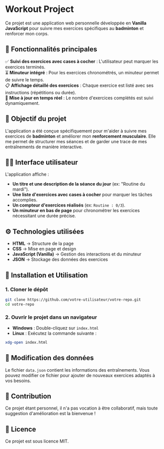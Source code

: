 # Workout Project

Ce projet est une application web personnelle développée en **Vanilla JavaScript** pour suivre mes exercices spécifiques au **badminton** et renforcer mon corps.

## 📌 Fonctionnalités principales

✅ **Suivi des exercices avec cases à cocher** : L'utilisateur peut marquer les exercices terminés.  
⏳ **Minuteur intégré** : Pour les exercices chronométrés, un minuteur permet de suivre le temps.  
📋 **Affichage détaillé des exercices** : Chaque exercice est listé avec ses instructions (répétitions ou durée).  
🎯 **Mise à jour en temps réel** : Le nombre d'exercices complétés est suivi dynamiquement.  

## 🏸 Objectif du projet

L'application a été conçue spécifiquement pour m'aider à suivre mes exercices de **badminton** et améliorer mon **renforcement musculaire**. Elle me permet de structurer mes séances et de garder une trace de mes entraînements de manière interactive.

## 🏋️‍♂️ Interface utilisateur

L'application affiche :
- **Un titre et une description de la séance du jour** (ex: "Routine du mardi").
- **Une liste d'exercices avec cases à cocher** pour marquer les tâches accomplies.
- **Un compteur d'exercices réalisés** (ex: `Routine : 0/3`).
- **Un minuteur en bas de page** pour chronométrer les exercices nécessitant une durée précise.

## ⚙️ Technologies utilisées

- **HTML** → Structure de la page
- **CSS** → Mise en page et design
- **JavaScript (Vanilla)** → Gestion des interactions et du minuteur
- **JSON** → Stockage des données des exercices

## 🔧 Installation et Utilisation

### 1. Cloner le dépôt

```sh
git clone https://github.com/votre-utilisateur/votre-repo.git
cd votre-repo
```

### 2. Ouvrir le projet dans un navigateur

- **Windows** : Double-cliquez sur `index.html`
- **Linux** : Exécutez la commande suivante :

```sh
xdg-open index.html
```

## 📝 Modification des données

Le fichier `data.json` contient les informations des entraînements. Vous pouvez modifier ce fichier pour ajouter de nouveaux exercices adaptés à vos besoins.

## 🤝 Contribution

Ce projet étant personnel, il n'a pas vocation à être collaboratif, mais toute suggestion d'amélioration est la bienvenue !

## 📜 Licence

Ce projet est sous licence MIT.

